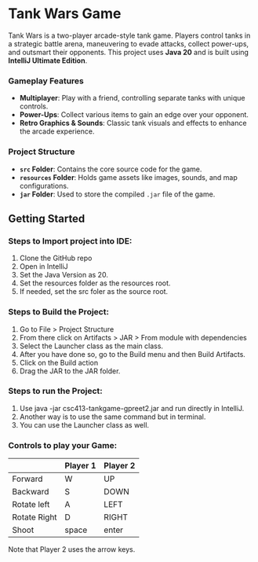 # Tank Wars Game

Tank Wars is a two-player arcade-style tank game. Players control tanks in a strategic battle arena, maneuvering to evade attacks, collect power-ups, and outsmart their opponents. This project uses **Java 20** and is built using **IntelliJ Ultimate Edition**.

### Gameplay Features
- **Multiplayer**: Play with a friend, controlling separate tanks with unique controls.
- **Power-Ups**: Collect various items to gain an edge over your opponent.
- **Retro Graphics & Sounds**: Classic tank visuals and effects to enhance the arcade experience.

### Project Structure
- **`src` Folder**: Contains the core source code for the game.
- **`resources` Folder**: Holds game assets like images, sounds, and map configurations.
- **`jar` Folder**: Used to store the compiled `.jar` file of the game.



## Getting Started


### Steps to Import project into IDE:
1. Clone the GitHub repo
2. Open in IntelliJ
3. Set the Java Version as 20.
4. Set the resources folder as the resources root.
5. If needed, set the src foler as the source root. 

### Steps to Build the Project:
1. Go to File > Project Structure
2. From there click on Artifacts > JAR > From module with dependencies
3. Select the Launcher class as the main class.
4. After you have done so, go to the Build menu and then Build Artifacts. 
5. Click on the Build action
6. Drag the JAR to the JAR folder. 
### Steps to run the Project:
1. Use java -jar csc413-tankgame-gpreet2.jar and run directly in IntelliJ.
2. Another way is to use the same command but in terminal.
2. You can use the Launcher class as well.
### Controls to play your Game:

|               | Player 1 | Player 2 |
|---------------|----------|----------|
|  Forward      |     W    |  UP      |
|  Backward     |     S    |  DOWN    |
|  Rotate left  |     A    |  LEFT    |
|  Rotate Right |     D    |  RIGHT   |
|  Shoot        |   space  |  enter   |

Note that Player 2 uses the arrow keys.
